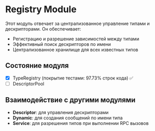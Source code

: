 # Registry Module

Этот модуль отвечает за централизованное управление типами и дескрипторами. Он обеспечивает:

- Регистрацию и разрешение зависимостей между типами
- Эффективный поиск дескрипторов по имени
- Централизованное хранилище для всех известных типов

## Состояние модуля

- [x] TypeRegistry (покрытие тестами: 97.73% строк кода) ✅
- [ ] DescriptorPool

## Взаимодействие с другими модулями

- **Descriptor**: для управления дескрипторами
- **Dynamic**: для создания сообщений по имени типа
- **Service**: для разрешения типов при выполнении RPC вызовов
